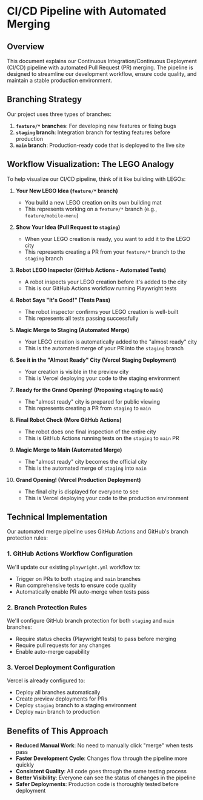 # CI/CD Pipeline with Automated Merging

## Overview

This document explains our Continuous Integration/Continuous Deployment (CI/CD) pipeline with automated Pull Request (PR) merging. The pipeline is designed to streamline our development workflow, ensure code quality, and maintain a stable production environment.

## Branching Strategy

Our project uses three types of branches:

1. **`feature/*` branches**: For developing new features or fixing bugs
2. **`staging` branch**: Integration branch for testing features before production
3. **`main` branch**: Production-ready code that is deployed to the live site

## Workflow Visualization: The LEGO Analogy

To help visualize our CI/CD pipeline, think of it like building with LEGOs:

1. **Your New LEGO Idea (`feature/*` branch)**
   * You build a new LEGO creation on its own building mat
   * This represents working on a `feature/*` branch (e.g., `feature/mobile-menu`)

2. **Show Your Idea (Pull Request to `staging`)**
   * When your LEGO creation is ready, you want to add it to the LEGO city
   * This represents creating a PR from your `feature/*` branch to the `staging` branch

3. **Robot LEGO Inspector (GitHub Actions - Automated Tests)**
   * A robot inspects your LEGO creation before it's added to the city
   * This is our GitHub Actions workflow running Playwright tests

4. **Robot Says "It's Good!" (Tests Pass)**
   * The robot inspector confirms your LEGO creation is well-built
   * This represents all tests passing successfully

5. **Magic Merge to Staging (Automated Merge)**
   * Your LEGO creation is automatically added to the "almost ready" city
   * This is the automated merge of your PR into the `staging` branch

6. **See it in the "Almost Ready" City (Vercel Staging Deployment)**
   * Your creation is visible in the preview city
   * This is Vercel deploying your code to the staging environment

7. **Ready for the Grand Opening! (Proposing `staging` to `main`)**
   * The "almost ready" city is prepared for public viewing
   * This represents creating a PR from `staging` to `main`

8. **Final Robot Check (More GitHub Actions)**
   * The robot does one final inspection of the entire city
   * This is GitHub Actions running tests on the `staging` to `main` PR

9. **Magic Merge to Main (Automated Merge)**
   * The "almost ready" city becomes the official city
   * This is the automated merge of `staging` into `main`

10. **Grand Opening! (Vercel Production Deployment)**
    * The final city is displayed for everyone to see
    * This is Vercel deploying your code to the production environment

## Technical Implementation

Our automated merge pipeline uses GitHub Actions and GitHub's branch protection rules:

### 1. GitHub Actions Workflow Configuration

We'll update our existing `playwright.yml` workflow to:
- Trigger on PRs to both `staging` and `main` branches
- Run comprehensive tests to ensure code quality
- Automatically enable PR auto-merge when tests pass

### 2. Branch Protection Rules

We'll configure GitHub branch protection for both `staging` and `main` branches:
- Require status checks (Playwright tests) to pass before merging
- Require pull requests for any changes
- Enable auto-merge capability

### 3. Vercel Deployment Configuration

Vercel is already configured to:
- Deploy all branches automatically
- Create preview deployments for PRs
- Deploy `staging` branch to a staging environment
- Deploy `main` branch to production

## Benefits of This Approach

- **Reduced Manual Work**: No need to manually click "merge" when tests pass
- **Faster Development Cycle**: Changes flow through the pipeline more quickly
- **Consistent Quality**: All code goes through the same testing process
- **Better Visibility**: Everyone can see the status of changes in the pipeline
- **Safer Deployments**: Production code is thoroughly tested before deployment